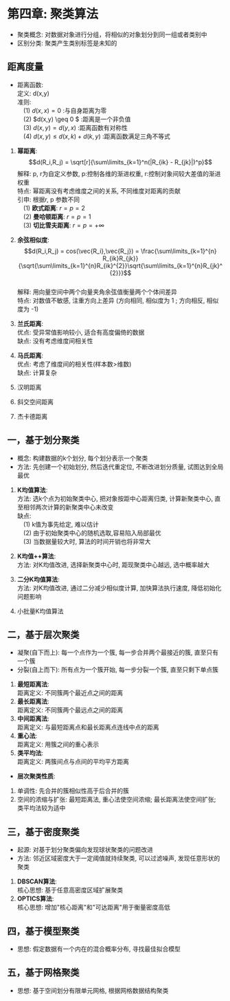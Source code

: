# 第四章: 聚类算法
- 聚类概念: 对数据对象进行分组，将相似的对象划分到同一组或者类别中
- 区别分类: 聚类产生类别标签是未知的
## 距离度量

- 距离函数:  
    定义: d(x,y)  
    准则:  
    &emsp;(1) $d(x,x) = 0$ :与自身距离为零</br>
    &emsp;(2) $d(x,y) \geq 0 $ :距离是一个非负值</br>
    &emsp;(3) $d(x,y) = d(y,x)$ :距离函数有对称性</br>
    &emsp;(4) $d(x,y) \leq d(x,k) + d(k,y)$ :距离函数满足三角不等式</br>

1. **幂距离**:  
    $$d(R_i,R_j) = \sqrt[r]{\sum\limits_{k=1}^n(|R_{ik} - R_{jk}|)^p}$$
    解释: p, r为自定义参数, p:控制各维的渐进权重, r:控制对象间较大差值的渐进权重  
    特点: 幂距离没有考虑维度之间的关系, 不同维度对距离的贡献  
    引申: 根据r, p 参数不同  
    &emsp;(1) **欧式距离**: $r = p = 2$ </br>
    &emsp;(2) **曼哈顿距离**: $r = p = 1$ </br>
    &emsp;(3) **切比雪夫距离**: $r = p = +\infty$ </br>

2. **余弦相似度**:  
    $$d(R_i,R_j) = cos(\vec{R_i},\vec{R_j}) = \frac{\sum\limits_{k=1}^{n} R_{ik}R_{jk}}{\sqrt{\sum\limits_{k=1}^{n}R_{ik}^{2}}\sqrt{\sum\limits_{k=1}^{n}R_{jk}^{2}}}$$  
    解释: 用向量空间中两个向量夹角余弦值衡量两个个体间差异  
    特点: 对数值不敏感, 注重方向上差异 (方向相同, 相似度为 1 ; 方向相反, 相似度为 -1)  
 
3. **兰氏距离**:  
    优点: 受异常值影响较小, 适合有高度偏倚的数据  
    缺点: 没有考虑维度间相关性  

4. **马氏距离**:  
    优点: 考虑了维度间的相关性(样本数>维数)  
    缺点: 计算复杂
5. 汉明距离
6. 斜交空间距离
7. 杰卡德距离

## 一，基于划分聚类
- 概念: 构建数据的k个划分, 每个划分表示一个聚类  
- 方法: 先创建一个初始划分, 然后迭代重定位, 不断改进划分质量, 试图达到全局最优  


1. **K均值算法**:  
    方法: 选k个点为初始聚类中心, 把对象按距中心距离归类, 计算新聚类中心, 直至相邻两次计算的新聚类中心未改变  
    缺点:   
    &emsp;(1) k值为事先给定, 难以估计</br>
    &emsp;(2) 由于初始聚类中心的随机选取,容易陷入局部最优</br>
    &emsp;(3) 当数据量较大时, 算法的时间开销也将非常大</br>

2. **K均值++算法**:  
    方法: 对K均值改进, 选择新聚类中心时, 距现聚类中心越远, 选中概率越大  

3. **二分K均值算法**:  
    方法: 对K均值改进, 通过二分减少相似度计算, 加快算法执行速度, 降低初始化问题影响

4. 小批量K均值算法

## 二，基于层次聚类
- 凝聚(自下而上): 每一个点作为一个簇, 每一步合并两个最接近的簇, 直至只有一个簇
- 分裂(自上而下): 所有点为一个簇开始, 每一步分裂一个簇, 直至只剩下单点簇

1. **最短距离法**:  
    距离定义: 不同簇两个最近点之间的距离  
2. **最长距离法**:  
    距离定义: 不同簇两个最远点之间的距离
3. **中间距离法**:  
    距离定义: 与最短距离点和最长距离点连线中点的距离
4. **重心法**:  
    距离定义: 用簇之间的重心表示
5. **类平均法**:  
    距离定义: 两簇间点与点间的平均平方距离

- **层次聚类性质**:
1. 单调性: 先合并的簇相似性高于后合并的簇
2. 空间的浓缩与扩张: 最短距离法, 重心法使空间浓缩; 最长距离法使空间扩张; 类平均法较为适中


## 三，基于密度聚类
- 起源: 对基于划分聚类偏向发现球状聚类的问题改进  
- 方法: 邻近区域密度大于一定阈值就持续聚类, 可以过滤噪声, 发现任意形状的聚类  

1. **DBSCAN算法**:  
    核心思想: 基于任意高密度区域扩展聚类
2. **OPTICS算法**:  
    核心思想: 增加"核心距离"和"可达距离"用于衡量密度高低

## 四，基于模型聚类
- 思想: 假定数据有一个内在的混合概率分布, 寻找最佳拟合模型

## 五，基于网格聚类
- 思想: 基于空间划分有限单元网格, 根据网格数据结构聚类
